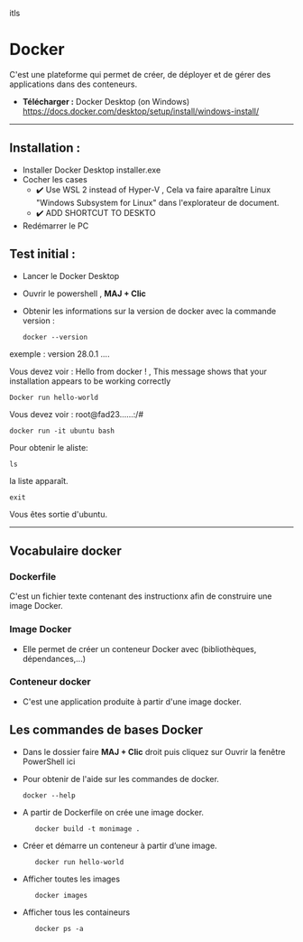 itls
# Docker

C'est une plateforme qui permet de créer, de déployer et de gérer des applications dans des conteneurs.

- **Télécharger :** Docker Desktop (on Windows) https://docs.docker.com/desktop/setup/install/windows-install/

---- 

 ## **Installation :**
- Installer Docker Desktop installer.exe
- Cocher les cases
   * ✔️ Use WSL 2 instead of Hyper-V
        ,  Cela va faire aparaître Linux "Windows Subsystem for Linux" dans l'explorateur de document.
   * ✔️ ADD SHORTCUT TO DESKTO
- Redémarrer le PC


## **Test initial :**

  - Lancer le Docker Desktop
  
   - Ouvrir le powershell , **MAJ + Clic**

- Obtenir les informations sur la version de docker avec la commande version :

      docker --version
exemple : version 28.0.1    .... 


Vous devez voir : Hello from docker !   ,   This message shows that your installation appears to be working correctly
       
    Docker run hello-world  
 
Vous devez voir : root@fad23......:/#

    docker run -it ubuntu bash

Pour obtenir le aliste: 
  
    ls

la liste apparaît.

    exit

Vous êtes sortie d'ubuntu.


---- 

## Vocabulaire docker

### Dockerfile
C'est un fichier texte contenant des instructionx afin de construire une image Docker.

### Image Docker
- Elle permet de créer un conteneur Docker avec (bibliothèques, dépendances,...) 

### Conteneur docker
- C'est une application produite à partir d'une image docker.

## Les commandes de bases Docker 

- Dans le dossier faire **MAJ + Clic** droit puis cliquez sur Ouvrir la fenêtre PowerShell ici

- Pour obtenir de l'aide sur les commandes de docker.

      docker --help

- A partir de Dockerfile on crée une image docker.

         docker build -t monimage .
  
- Créer et démarre un conteneur à partir d’une image.

         docker run hello-world

- Afficher toutes les images

         docker images

- Afficher tous les containeurs

         docker ps -a
